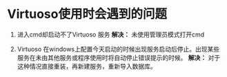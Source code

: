 # Virtuoso使用时会遇到的问题
1. 进入cmd却启动不了Virtuoso 服务
**解决：** 未使用管理员模式打开cmd

2. Virtuoso 在windows上配置今天启动的时候出现服务启动后停止。出现某些服务在未由其他服务或程序使用时将自动停止错误提示的时候。
**解决：** 对于这种情况直接重装，再新建服务，重新导入数据库。
